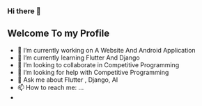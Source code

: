 ### Hi there 👋
## Welcome To my Profile 

- 🔭 I’m currently working on A Website And Android Application
- 🌱 I’m currently learning Flutter And Django
- 👯 I’m looking to collaborate in Competitive Programming
- 🤔 I’m looking for help with Competitive Programming
- 💬 Ask me about Flutter , Django, AI
- 📫 How to reach me: ...
- 

